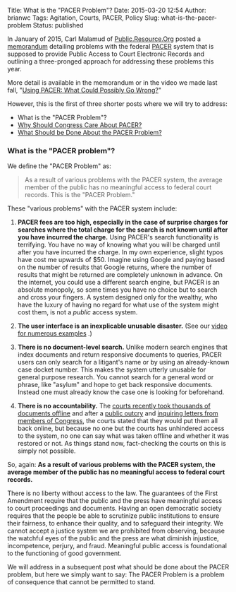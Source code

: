 Title: What is the "PACER Problem"?
Date: 2015-03-20 12:54
Author: brianwc
Tags: Agitation, Courts, PACER, Policy
Slug: what-is-the-pacer-problem
Status: published

In January of 2015, Carl Malamud of
[Public.Resource.Org](https://public.resource.org) posted a
[memorandum](https://yo.yourhonor.org/) detailing problems with the
federal [PACER](https://www.pacer.gov/) system that is supposed to
provide Public Access to Court Electronic Records and outlining a
three-pronged approach for addressing these problems this year.

More detail is available in the memorandum or in the video we made last
fall, "[Using PACER: What Could Possibly Go
Wrong?]({filename}/using-pacer-vid.md)"

However, this is the first of three shorter posts where we will try to
address:

-   What is the "PACER Problem"?
-   [Why Should Congress Care About
    PACER?](/2015/03/23/why-should-congress-care-about-pacer/)
-   [What Should be Done About the PACER
    Problem?](/2015/03/24/what-should-be-done-about-the-pacer-problem/)

### What is the "PACER problem"?

We define the "PACER Problem" as:

> As a result of various problems with the PACER system, the average
> member of the public has no meaningful access to federal court
> records. This is the "PACER Problem."

These "various problems" with the PACER system include:

1.  **PACER fees are too high, especially in the case of surprise charges for searches where the total charge for the search is not known until after you have incurred the charge.** Using PACER's search functionality is terrifying. You have no way of knowing what you will be charged until after you have incurred the charge. In my own experience, slight typos have cost me upwards of $50. Imagine using Google and paying based on the number of results that Google returns, where the number of results that might be returned are completely unknown in advance. On the internet, you could use a different search engine, but PACER is an absolute monopoly, so some times you have no choice but to search and cross your fingers. A system designed only for the wealthy, who have the luxury of having no regard for what use of the system might cost them, is not a *public* access system.

2.  **The user interface is an inexplicable unusable disaster.** (See our [video for numerous examples](https://www.youtube.com/watch?v=HA4Z9LEJSBw) .)

3.  **There is no document-level search.** Unlike modern search engines that index documents and return responsive documents to queries, PACER users can only search for a litigant's name or by using an already-known case docket number. This makes the system utterly unusable for general purpose research. You cannot search for a general word or phrase, like "asylum" and hope to get back responsive documents. Instead one must already know the case one is looking for beforehand.

4.  **There is no accountability.** The [courts recently took thousands of documents offline](/2014/08/28/the-importance-of-backups/) and after a [public outcry](/2014/08/27/free-law-project-joins-request-for-access-to-offline-pacer-documents/) and [inquiring letters from members of Congress](/2014/09/16/senator-leahy-wants-pacer-documents-back-online/), the courts stated that they would put them all back online, but because no one but the courts has unhindered access to the system, no one can say what was taken offline and whether it was restored or not. As things stand now, fact-checking the courts on this is simply not possible.

So, again: **As a result of various problems with the PACER system, the
average member of the public has no meaningful access to federal court
records.**

There is no liberty without access to the law. The guarantees of the
First Amendment require that the public and the press have meaningful
access to court proceedings and documents. Having an open democratic
society requires that the people be able to scrutinize public
institutions to ensure their fairness, to enhance their quality, and to
safeguard their integrity. We cannot accept a justice system we are
prohibited from observing, because the watchful eyes of the public and
the press are what diminish injustice, incompetence, perjury, and fraud.
Meaningful public access is foundational to the functioning of good
government.

We will address in a subsequent post what should be done about the PACER
problem, but here we simply want to say: The PACER Problem is a problem
of consequence that cannot be permitted to stand.
